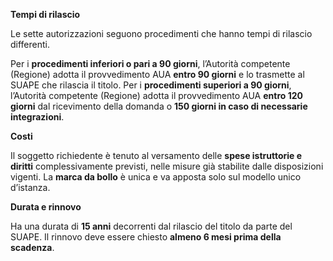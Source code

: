 **Tempi di rilascio**

Le sette autorizzazioni seguono procedimenti che hanno tempi di rilascio differenti.

Per i **procedimenti inferiori o pari a 90 giorni**, l’Autorità competente (Regione) adotta il provvedimento AUA **entro 90 giorni** e lo trasmette al SUAPE che rilascia il titolo.
Per i **procedimenti superiori a 90 giorni**, l’Autorità competente (Regione) adotta il provvedimento AUA **entro 120 giorni** dal ricevimento della domanda o **150 giorni in caso di necessarie integrazioni**.

**Costi**

Il soggetto richiedente è tenuto al versamento delle **spese istruttorie e diritti** complessivamente previsti, nelle misure già stabilite dalle disposizioni vigenti.
La **marca da bollo** è unica e va apposta solo sul modello unico d’istanza.

**Durata e rinnovo**

Ha una durata di **15 anni** decorrenti dal rilascio del titolo da parte del SUAPE. Il rinnovo deve essere chiesto **almeno 6 mesi prima della scadenza**.
